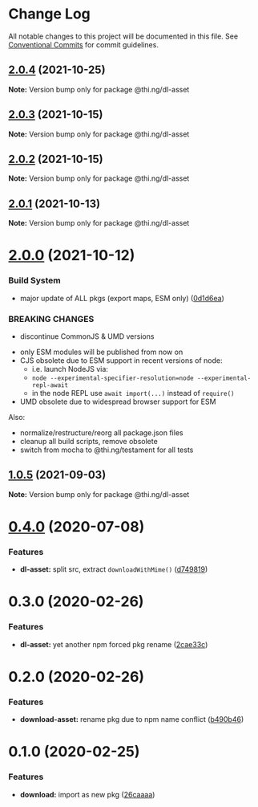# Change Log

All notable changes to this project will be documented in this file.
See [Conventional Commits](https://conventionalcommits.org) for commit guidelines.

## [2.0.4](https://github.com/thi-ng/umbrella/compare/@thi.ng/dl-asset@2.0.3...@thi.ng/dl-asset@2.0.4) (2021-10-25)

**Note:** Version bump only for package @thi.ng/dl-asset





## [2.0.3](https://github.com/thi-ng/umbrella/compare/@thi.ng/dl-asset@2.0.2...@thi.ng/dl-asset@2.0.3) (2021-10-15)

**Note:** Version bump only for package @thi.ng/dl-asset





## [2.0.2](https://github.com/thi-ng/umbrella/compare/@thi.ng/dl-asset@2.0.1...@thi.ng/dl-asset@2.0.2) (2021-10-15)

**Note:** Version bump only for package @thi.ng/dl-asset





## [2.0.1](https://github.com/thi-ng/umbrella/compare/@thi.ng/dl-asset@2.0.0...@thi.ng/dl-asset@2.0.1) (2021-10-13)

**Note:** Version bump only for package @thi.ng/dl-asset





# [2.0.0](https://github.com/thi-ng/umbrella/compare/@thi.ng/dl-asset@1.0.5...@thi.ng/dl-asset@2.0.0) (2021-10-12)


### Build System

* major update of ALL pkgs (export maps, ESM only) ([0d1d6ea](https://github.com/thi-ng/umbrella/commit/0d1d6ea9fab2a645d6c5f2bf2591459b939c09b6))


### BREAKING CHANGES

* discontinue CommonJS & UMD versions

- only ESM modules will be published from now on
- CJS obsolete due to ESM support in recent versions of node:
  - i.e. launch NodeJS via:
  - `node --experimental-specifier-resolution=node --experimental-repl-await`
  - in the node REPL use `await import(...)` instead of `require()`
- UMD obsolete due to widespread browser support for ESM

Also:
- normalize/restructure/reorg all package.json files
- cleanup all build scripts, remove obsolete
- switch from mocha to @thi.ng/testament for all tests






##  [1.0.5](https://github.com/thi-ng/umbrella/compare/@thi.ng/dl-asset@1.0.4...@thi.ng/dl-asset@1.0.5) (2021-09-03) 

**Note:** Version bump only for package @thi.ng/dl-asset 

#  [0.4.0](https://github.com/thi-ng/umbrella/compare/@thi.ng/dl-asset@0.3.14...@thi.ng/dl-asset@0.4.0) (2020-07-08) 

###  Features 

- **dl-asset:** split src, extract `downloadWithMime()` ([d749819](https://github.com/thi-ng/umbrella/commit/d74981963ce4bfbfe3465c71085995173826329c)) 

#  0.3.0 (2020-02-26) 

###  Features 

- **dl-asset:** yet another npm forced pkg rename ([2cae33c](https://github.com/thi-ng/umbrella/commit/2cae33cabd379b3d449079edfc255d9cf56c34a5)) 

#  0.2.0 (2020-02-26) 

###  Features 

- **download-asset:** rename pkg due to npm name conflict ([b490b46](https://github.com/thi-ng/umbrella/commit/b490b46994333103f653514c96531637d903202d)) 

#  0.1.0 (2020-02-25) 

###  Features 

- **download:** import as new pkg ([26caaaa](https://github.com/thi-ng/umbrella/commit/26caaaadf6c3f7b6bb83e8a4160a91b7e2db8714))
